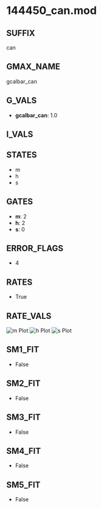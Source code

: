 # 144450_can.mod

## SUFFIX

can

## GMAX_NAME

gcalbar_can

## G_VALS

- **gcalbar_can**: 1.0

## I_VALS


## STATES

- m
- h
- s

## GATES

- **m**: 2
- **h**: 2
- **s**: 0

## ERROR_FLAGS

- 4

## RATES

- True

## RATE_VALS

![m Plot](/Users/pbozelos/Dropbox/icg-Chai-Panos/supermodels/output_markdown_files/Ca/144450_can.mod/images/m.png)
![h Plot](/Users/pbozelos/Dropbox/icg-Chai-Panos/supermodels/output_markdown_files/Ca/144450_can.mod/images/h.png)
![s Plot](/Users/pbozelos/Dropbox/icg-Chai-Panos/supermodels/output_markdown_files/Ca/144450_can.mod/images/s.png)

## SM1_FIT

- False

## SM2_FIT

- False

## SM3_FIT

- False

## SM4_FIT

- False

## SM5_FIT

- False

